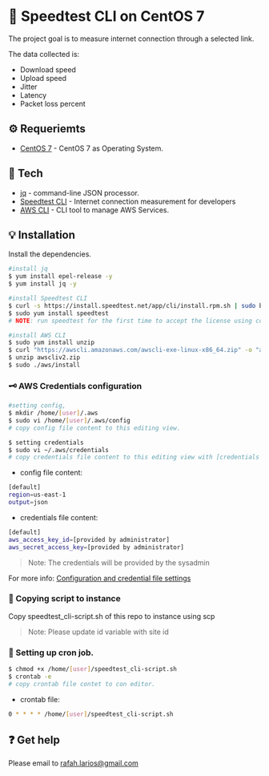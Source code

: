:rocket: Speedtest CLI on CentOS 7
===================================================

The project goal is to measure internet connection through a selected link.

The data collected is:
- Download speed
- Upload speed
- Jitter
- Latency
- Packet loss percent


## :gear: Requeriemts
- [CentOS 7] - CentOS 7 as Operating System.


## :robot: Tech

- [jq] - command-line JSON processor.
- [Speedtest CLI] - Internet connection measurement for developers
- [AWS CLI] - CLI tool to manage AWS Services.


## :bulb: Installation

Install the dependencies.

```sh
#install jq
$ yum install epel-release -y
$ yum install jq -y

#install Speedtest CLI
$ curl -s https://install.speedtest.net/app/cli/install.rpm.sh | sudo bash
$ sudo yum install speedtest
# NOTE: run speedtest for the first time to accept the license using command 'speedtest'

#install AWS CLI
$ sudo yum install unzip
$ curl "https://awscli.amazonaws.com/awscli-exe-linux-x86_64.zip" -o "awscliv2.zip"
$ unzip awscliv2.zip
$ sudo ./aws/install
```


### :old_key: AWS Credentials configuration
```sh
#setting config,
$ mkdir /home/[user]/.aws
$ sudo vi /home/[user]/.aws/config 
# copy config file content to this editing view.

$ setting credentials
$ sudo vi ~/.aws/credentials
# copy credentials file content to this editing view with [credentials provided]
```

- config file content: 
 ```sh 
[default]
region=us-east-1
output=json
```

- credentials file content: 
 ```sh 
[default]
aws_access_key_id=[provided by administrator]
aws_secret_access_key=[provided by administrator]
```

> Note: The credentials will be provided by the sysadmin

For more info: [Configuration and credential file settings]

### :paperclip: Copying script to instance
Copy speedtest_cli-script.sh of this repo to instance using scp 

> Note: Please update id variable with site id


### :runner: Setting up cron job.
 ```sh 
$ chmod +x /home/[user]/speedtest_cli-script.sh 
$ crontab -e
# copy crontab file contet to con editor.
```

- crontab file: 
 ```sh 
0 * * * * /home/[user]/speedtest_cli-script.sh
```


##  :question: Get help
Please email to [rafah.larios@gmail.com](rafah.larios@gmail.com)




[//]: # (These are reference links used in the body of this note and get stripped out when the markdown processor does its job. There is no need to format nicely because it shouldn't be seen. Thanks SO - http://stackoverflow.com/questions/4823468/store-comments-in-markdown-syntax)
    
   [Speedtest CLI]: <https://www.speedtest.net/apps/cli>
   [jq]: <https://stedolan.github.io/jq/>
   [CentOS 7]: <https://www.centos.org/download/>
   [AWS CLI]: <https://aws.amazon.com/cli/>
   [Configuration and credential file settings]: <https://docs.aws.amazon.com/cli/latest/userguide/cli-configure-files.html>
   
   

